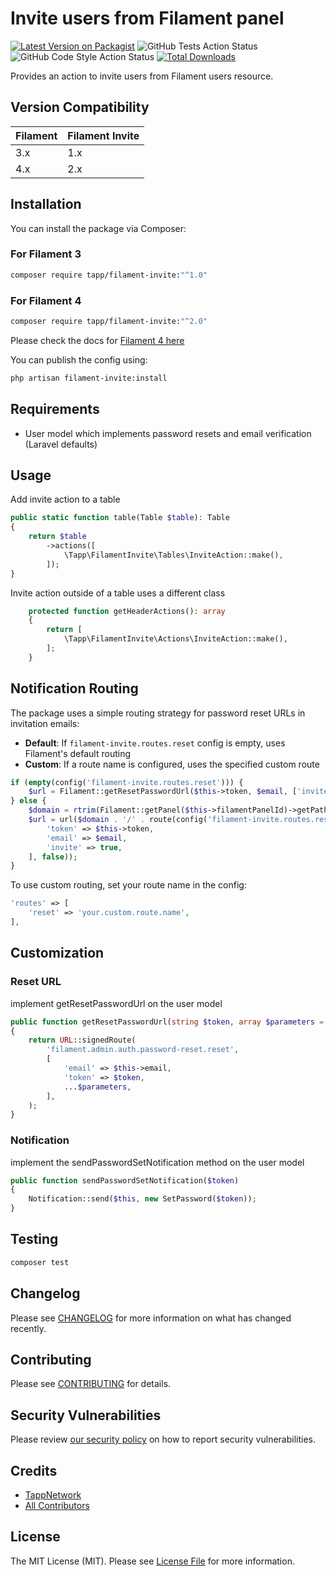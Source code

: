# Invite users from Filament panel

[![Latest Version on Packagist](https://img.shields.io/packagist/v/tapp/filament-invite.svg?style=flat-square)](https://packagist.org/packages/tapp/filament-invite)
![GitHub Tests Action Status](https://github.com/TappNetwork/Filament-Invite/actions/workflows/run-tests.yml/badge.svg)
![GitHub Code Style Action Status](https://github.com/TappNetwork/Filament-Invite/actions/workflows/fix-php-code-style-issues.yml/badge.svg)
[![Total Downloads](https://img.shields.io/packagist/dt/tapp/filament-invite.svg?style=flat-square)](https://packagist.org/packages/tapp/filament-invite)

Provides an action to invite users from Filament users resource.

## Version Compatibility

 Filament | Filament Invite
:---------|:---------------
 3.x      | 1.x
 4.x      | 2.x

## Installation

You can install the package via Composer:

### For Filament 3

```bash
composer require tapp/filament-invite:"^1.0"
```

### For Filament 4

```bash
composer require tapp/filament-invite:"^2.0"
```

Please check the docs for [Filament 4 here](https://github.com/TappNetwork/Filament-Invite/tree/2.x)

You can publish the config using:

```bash
php artisan filament-invite:install
```

## Requirements

-   User model which implements password resets and email verification (Laravel defaults)

## Usage

Add invite action to a table

```php
public static function table(Table $table): Table
{
    return $table
        ->actions([
            \Tapp\FilamentInvite\Tables\InviteAction::make(),
        ]);
}
```

Invite action outside of a table uses a different class

```php
    protected function getHeaderActions(): array
    {
        return [
            \Tapp\FilamentInvite\Actions\InviteAction::make(),
        ];
    }

```

## Notification Routing

The package uses a simple routing strategy for password reset URLs in invitation emails:

- **Default**: If `filament-invite.routes.reset` config is empty, uses Filament's default routing
- **Custom**: If a route name is configured, uses the specified custom route

```php
if (empty(config('filament-invite.routes.reset'))) {
    $url = Filament::getResetPasswordUrl($this->token, $email, ['invite' => true]);
} else {
    $domain = rtrim(Filament::getPanel($this->filamentPanelId)->getPath(), '/');
    $url = url($domain . '/' . route(config('filament-invite.routes.reset'), [
        'token' => $this->token,
        'email' => $email,
        'invite' => true,
    ], false));
}
```

To use custom routing, set your route name in the config:

```php
'routes' => [
    'reset' => 'your.custom.route.name',
],
```

## Customization

### Reset URL

implement getResetPasswordUrl on the user model

```php
public function getResetPasswordUrl(string $token, array $parameters = []): string
{
    return URL::signedRoute(
        'filament.admin.auth.password-reset.reset',
        [
            'email' => $this->email,
            'token' => $token,
            ...$parameters,
        ],
    );
}
```

### Notification

implement the sendPasswordSetNotification method on the user model

```php
public function sendPasswordSetNotification($token)
{
    Notification::send($this, new SetPassword($token));
}
```

## Testing

```bash
composer test
```

## Changelog

Please see [CHANGELOG](CHANGELOG.md) for more information on what has changed recently.

## Contributing

Please see [CONTRIBUTING](.github/CONTRIBUTING.md) for details.

## Security Vulnerabilities

Please review [our security policy](../../security/policy) on how to report security vulnerabilities.

## Credits

-   [TappNetwork](https://github.com/scottgrayson)
-   [All Contributors](../../contributors)

## License

The MIT License (MIT). Please see [License File](LICENSE.md) for more information.
